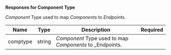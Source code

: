 **Responses for Component Type**

_Component_ Type used  to map _Components_ to _Endpoints_.

| Name     | Type   | Description                                               | Required |
|----------|--------|-----------------------------------------------------------|----------|
| comptype | string | _Component_  Type used to map _Components_ to _Endpoints. |          |
